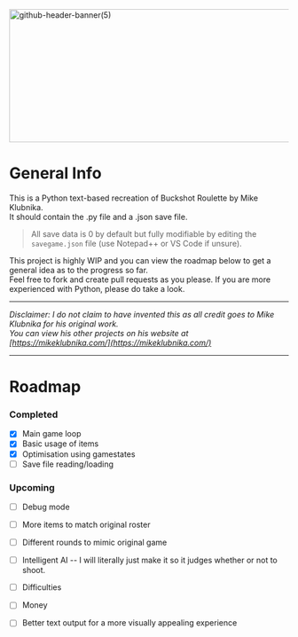 <img width="1200" height="240" alt="github-header-banner(5)" src="https://github.com/user-attachments/assets/eb6ded4b-bb4a-44b8-ae63-b764a4d758fd" />

# General Info

This is a Python text-based recreation of Buckshot Roulette by Mike Klubnika. <br/>
It should contain the .py file and a .json save file.

> All save data is 0 by default but fully modifiable by editing the `savegame.json` file (use Notepad++ or VS Code if unsure).

This project is highly WIP and you can view the roadmap below to get a general idea as to the progress so far. <br/>
Feel free to fork and create pull requests as you please. If you are more experienced with Python, please do take a look. <br/>

------

*Disclaimer: I do not claim to have invented this as all credit goes to Mike Klubnika for his original work. <br/>*
*You can view his other projects on his website at [https://mikeklubnika.com/](https://mikeklubnika.com/)*

------

# Roadmap

### Completed

- [x] Main game loop
- [x] Basic usage of items
- [x] Optimisation using gamestates
- [ ] Save file reading/loading

### Upcoming

- [ ] Debug mode
- [ ] More items to match original roster
- [ ] Different rounds to mimic original game
- [ ] Intelligent AI -- I will literally just make it so it judges whether or not to shoot.
- [ ] Difficulties
- [ ] Money
- [ ] Better text output for a more visually appealing experience


